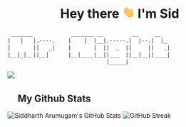 <h1 style="text-align: center;"> 
    Hey there <img src="./assets/wave.gif" width="28px">
    I'm Sid
</h1>

```
 _______            _______ __         __     __   
|   |   |.----.    |    |  |__|.-----.|  |--.|  |_ 
|       ||   _|    |       |  ||  _  ||     ||   _|
|__|_|__||__|      |__|____|__||___  ||__|__||____|
                               |_____|             
```

![](https://komarev.com/ghpvc/?username=d3vsid-sudo&label=Profile+Views&style=plastic)

<h2> 
    <img src="./assets/github-mark-light.png" width="18px"> 
    My Github Stats 
</h2>

![Siddharth Arumugam's GitHub Stats](https://github-readme-stats.vercel.app/api?username=mrnightdev&show_icons=true&theme=radical) 
![GitHub Streak](https://github-readme-streak-stats.herokuapp.com/?user=mrnightdev&theme=radical)

<!--
- 🔭 I’m currently working on ...
- 🌱 I’m currently learning ...
- 👯 I’m looking to collaborate on ...
- 🤔 I’m looking for help with ...
- 💬 Ask me about ...
- 📫 How to reach me: ...
- 😄 Pronouns: ...
- ⚡ Fun fact: ...
-->
